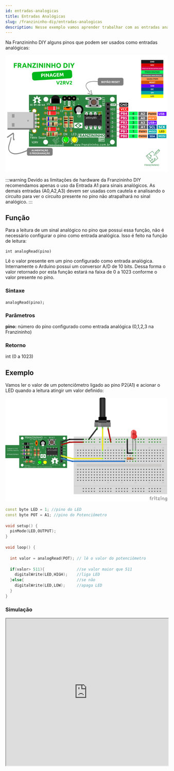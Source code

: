 ```yaml
---
id: entradas-analogicas
title: Entradas Analógicas
slug: /franzininho-diy/entradas-analogicas
description: Nesse exemplo vamos aprender trabalhar com as entradas analógicas presentes na Franzininho DIY
---
```


Na Franzininho DIY alguns pinos que podem ser usados como entradas analógicas:

![Pinagem Franzininho DIY](img/pinagem-V2.png)

:::warning
Devido as limitações de hardware da Franzininho DIY recomendamos apenas o uso da Entrada A1 para sinais analógicos.
As demais entradas (A0,A2,A3) devem ser usadas com cautela e analisando o circuito para ver o circuito presente no pino não atrapalhará no sinal analógico.
:::

## Função

Para a leitura de um sinal analógico no pino que possui essa função, não é necessário configurar o pino como entrada analógica. Isso é feito na função de leitura:

`int analogRead(pino)`

Lê o valor presente em um pino configurado como entrada analógica. Internamente o Arduino possui um conversor A/D de 10 bits. Dessa forma o valor retornado por esta função estará na faixa de 0 a 1023 conforme o valor presente no pino.

### Sintaxe

`analogRead(pino);`

### Parâmetros

**pino:** número do pino configurado como entrada analógica \(0,1,2,3 na Franzininho\)

### Retorno

int \(0 a 1023\)

## Exemplo

Vamos ler o valor de um potenciômetro ligado ao pino P2\(A1\) e acionar o LED quando a leitura atingir um valor definido:

![Circuito](img/entradas-analogicas/circuito.png)

```cpp
const byte LED = 1; //pino do LED
const byte POT = A1; //pino do Potenciômetro

void setup() {
  pinMode(LED,OUTPUT);
}

void loop() {

  int valor = analogRead(POT); // lê o valor do potenciômetro

  if(valor> 511){              //se valor maior que 511
    digitalWrite(LED,HIGH);    //liga LED
  }else{                       //se não
    digitalWrite(LED,LOW);     //apaga LED
  }
}
```
### Simulação

<iframe width="100%" height="458px" src="https://wokwi.com/arduino/projects/310739786993238592?view=diagram"></iframe>